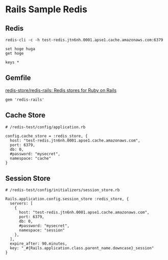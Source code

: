 # Rails Sample Redis

## Redis

```
redis-cli -c -h test-redis.jtn6nh.0001.apse1.cache.amazonaws.com:6379

set hoge huga
get hoge

keys *
```

## Gemfile

[redis\-store/redis\-rails: Redis stores for Ruby on Rails](https://github.com/redis-store/redis-rails)

```
gem 'redis-rails'
```

## Cache Store

```
# /redis-test/config/application.rb

config.cache_store = :redis_store, {
  host: "test-redis.jtn6nh.0001.apse1.cache.amazonaws.com",
  port: 6379,
  db: 0,
  #password: "mysecret",
  namespace: "cache"
}
```

## Session Store

```
# /redis-test/config/initializers/session_store.rb

Rails.application.config.session_store :redis_store, {
  servers: [
    {
      host: "test-redis.jtn6nh.0001.apse1.cache.amazonaws.com",
      port: 6379,
      db: 0,
      #password: "mysecret",
      namespace: "session"
    },
  ],
  expire_after: 90.minutes,
  key: "_#{Rails.application.class.parent_name.downcase}_session"
}
```
